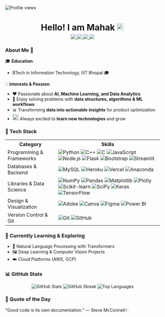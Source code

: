 <p align="left" style="margin:0;">
  <img src="https://komarev.com/ghpvc/?username=mahkkk04&label=Profile%20views&color=0e75b6&style=flat" alt="Profile views" />
</p>
<h1 align="center" style="margin-bottom:5px;">Hello! I am Mahak <img src="https://user-images.githubusercontent.com/74038190/216120986-f2752ca9-fe82-4aa3-befe-0a58db010d85.png" alt="Beaming Face with Smiling Eyes" width="23" /></h1>

<p align="center" style="margin:0;">
  <a href="https://www.linkedin.com/in/mahak-lachhwani-72a042362/" target="_blank">
    <img src="https://img.shields.io/badge/-LinkedIn-blue?style=flat&logo=linkedin&logoColor=white" />
  </a>
  <a href="mailto:mahaklachhwani0412@gmail.com">
    <img src="https://img.shields.io/badge/-Email-c14438?style=flat&logo=gmail&logoColor=white" />
  </a>
  <a href="#" target="_blank">
    <img src="https://img.shields.io/badge/-Portfolio-000000?style=flat&logo=google-chrome&logoColor=white" />
  </a>
  <a href="#" target="_blank">
    <img src="https://img.shields.io/badge/-Twitter-1DA1F2?style=flat&logo=twitter&logoColor=white" />
  </a>
</p>


### About Me 🌟

🎓 **Education**:  
- BTech in Information Technology, IIIT Bhopal 🎓  

💡 **Interests & Passion**:  
- ❤️ Passionate about **AI, Machine Learning, and Data Analytics**  
- 🧩 Enjoy solving problems with **data structures, algorithms & ML workflows**  
- 📊 Transforming **data into actionable insights** for product optimization  
- <img src="https://user-images.githubusercontent.com/74038190/216121919-60befe4d-11c6-4227-8992-35221d12ff54.png" alt="Jack-O-Lantern" width="20" /> Always excited to **learn new technologies** and grow


### 🚀 Tech Stack

<table>
  <tr>
    <th>Category</th>
    <th>Skills</th>
  </tr>
  <tr>
    <td>Programming & Frameworks</td>
    <td>
      <img src="https://img.shields.io/badge/-Python-3670A0?style=flat&logo=python&logoColor=ffdd54" alt="Python" />
      <img src="https://img.shields.io/badge/-C++-00599C?style=flat&logo=c%2B%2B&logoColor=white" alt="C++" />
      <img src="https://img.shields.io/badge/-C-0078D6?style=flat&logo=c&logoColor=white" alt="C" />
      <img src="https://img.shields.io/badge/-JavaScript-F7DF1E?style=flat&logo=javascript&logoColor=black" alt="JavaScript" />
      <img src="https://img.shields.io/badge/-Node.js-339933?style=flat&logo=node.js&logoColor=white" alt="Node.js" />
      <img src="https://img.shields.io/badge/-Flask-000000?style=flat&logo=flask&logoColor=white" alt="Flask" />
      <img src="https://img.shields.io/badge/-Bootstrap-7952B3?style=flat&logo=bootstrap&logoColor=white" alt="Bootstrap" />
      <img src="https://img.shields.io/badge/-Streamlit-FF4B4B?style=flat" alt="Streamlit" />
    </td>
  </tr>
  <tr>
    <td>Databases & Backend</td>
    <td>
      <img src="https://img.shields.io/badge/-MySQL-4479A1?style=flat&logo=mysql&logoColor=white" alt="MySQL" />
      <img src="https://img.shields.io/badge/-Heroku-430098?style=flat&logo=heroku&logoColor=white" alt="Heroku" />
      <img src="https://img.shields.io/badge/-Vercel-000000?style=flat&logo=vercel&logoColor=white" alt="Vercel" />
      <img src="https://img.shields.io/badge/-Anaconda-44A833?style=flat&logo=anaconda&logoColor=white" alt="Anaconda" />
    </td>
  </tr>
  <tr>
    <td>Libraries & Data Science</td>
    <td>
      <img src="https://img.shields.io/badge/-NumPy-013243?style=flat&logo=numpy&logoColor=white" alt="NumPy" />
      <img src="https://img.shields.io/badge/-Pandas-150458?style=flat&logo=pandas&logoColor=white" alt="Pandas" />
      <img src="https://img.shields.io/badge/-Matplotlib-11557C?style=flat" alt="Matplotlib" />
      <img src="https://img.shields.io/badge/-Plotly-3F4F75?style=flat&logo=plotly&logoColor=white" alt="Plotly" />
      <img src="https://img.shields.io/badge/-Scikit--Learn-F7931E?style=flat&logo=scikit-learn&logoColor=white" alt="Scikit-learn" />
      <img src="https://img.shields.io/badge/-SciPy-8CAAE6?style=flat" alt="SciPy" />
      <img src="https://img.shields.io/badge/-Keras-D00000?style=flat&logo=keras&logoColor=white" alt="Keras" />
      <img src="https://img.shields.io/badge/-TensorFlow-FF6F00?style=flat&logo=tensorflow&logoColor=white" alt="TensorFlow" />
    </td>
  </tr>
  <tr>
    <td>Design & Visualization</td>
    <td>
      <img src="https://img.shields.io/badge/-Adobe-FF0000?style=flat&logo=adobe&logoColor=white" alt="Adobe" />
      <img src="https://img.shields.io/badge/-Canva-00C4CC?style=flat&logo=canva&logoColor=white" alt="Canva" />
      <img src="https://img.shields.io/badge/-Figma-F24E1E?style=flat&logo=figma&logoColor=white" alt="Figma" />
      <img src="https://img.shields.io/badge/-Power%20BI-F2C80F?style=flat&logo=power-bi&logoColor=black" alt="Power BI" />
    </td>
  </tr>
  <tr>
    <td>Version Control & Git</td>
    <td>
      <img src="https://img.shields.io/badge/-Git-F05032?style=flat&logo=git&logoColor=white" alt="Git" />
      <img src="https://img.shields.io/badge/-GitHub-181717?style=flat&logo=github&logoColor=white" alt="GitHub" />
    </td>
  </tr>
</table>


### 🔭 Currently Learning & Exploring
- 🤖 Natural Language Processing with Transformers  
- 🖼️ Deep Learning & Computer Vision Projects  
- ☁️ Cloud Platforms (AWS, GCP)



### 📊 GitHub Stats

<p align="center">
  <img src="https://github-readme-stats.vercel.app/api?username=mahkkk04&theme=dark&show_icons=true" alt="GitHub Stats" />
  <img src="https://github-readme-streak-stats.herokuapp.com/?user=mahkkk04&theme=dark" alt="GitHub Streak" />
  <img src="https://github-readme-stats.vercel.app/api/top-langs/?username=mahkkk04&theme=dark&layout=compact" alt="Top Languages" />
</p>


### 🌱 Quote of the Day
"Good code is its own documentation." — Steve McConnell✨

